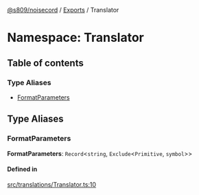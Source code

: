 [@s809/noisecord](../README.md) / [Exports](../modules.md) / Translator

# Namespace: Translator

## Table of contents

### Type Aliases

- [FormatParameters](Translator.md#formatparameters)

## Type Aliases

### FormatParameters

 **FormatParameters**: `Record`<`string`, `Exclude`<`Primitive`, `symbol`\>\>

#### Defined in

[src/translations/Translator.ts:10](https://github.com/s809/noisecord/blob/b944b1f/src/translations/Translator.ts#L10)
